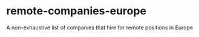 # remote-companies-europe
A non-exhaustive list of companies that hire for remote positions in Europe
